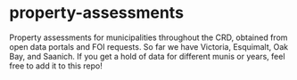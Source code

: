 # property-assessments
Property assessments for municipalities throughout the CRD, obtained from open data portals and FOI requests. So far we have Victoria, Esquimalt, Oak Bay, and Saanich. If you get a hold of data for different munis or years, feel free to add it to this repo!
